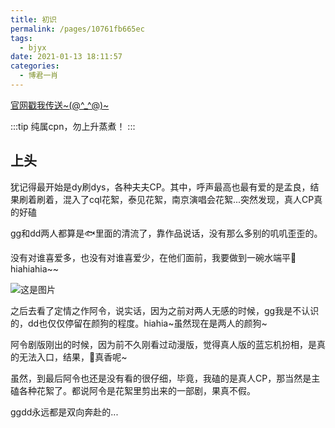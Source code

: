 ```yaml
---
title: 初识
permalink: /pages/10761fb665ec
tags: 
  - bjyx
date: 2021-01-13 18:11:57
categories: 
  - 博君一肖
---
```


[官网戳我传送~(@^_^@)~]('https://www.bjyxszd.com')

:::tip
纯属cpn，勿上升蒸煮！
:::

## 上头

犹记得最开始是dy刷dys，各种夫夫CP。其中，呼声最高也最有爱的是孟良，结果刷着刷着，混入了cql花絮，泰见花絮，南京演唱会花絮...突然发现，真人CP真的好磕

gg和dd两人都算是:fish:里面的清流了，靠作品说话，没有那么多别的叽叽歪歪的。

没有对谁喜爱多，也没有对谁喜爱少，在他们面前，我要做到一碗水端平:panda_face:hiahiahia~~

![这是图片](/img/WechatIMG13.jpeg)

之后去看了定情之作阿令，说实话，因为之前对两人无感的时候，gg我是不认识的，dd也仅仅停留在颜狗的程度。hiahia~虽然现在是两人的颜狗~

阿令剧版刚出的时候，因为前不久刚看过动漫版，觉得真人版的蓝忘机扮相，是真的无法入口，结果，:snail:真香呢~

虽然，到最后阿令也还是没有看的很仔细，毕竟，我磕的是真人CP，那当然是主磕各种花絮了。都说阿令是花絮里剪出来的一部剧，果真不假。

ggdd永远都是双向奔赴的...
